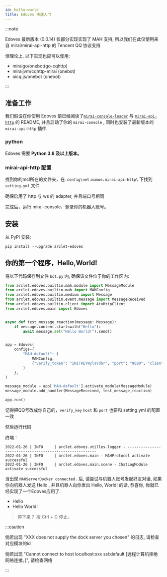```yaml
---
id: hello-world
title: Edoves 快速入门
---
```


:::note

Edoves 最新版本 (0.0.14) 仅部分实现实现了 MAH 支持, 所以我们在此仅使用来自 mirai/mirai-api-http 的 Tencent QQ 协议支持

但理论上, 以下实现也应可以使用:
- miraigo/onebot(go-cqhttp)
- miraijvm/cqhttp-mirai (onebot)
- oicq.js/onebot (onebot)

:::

## 准备工作

我们假设在你使用 Edoves 前已经阅读了[`mirai-console-loader`](https://github.com/iTXTech/mirai-console-loader) 与 [`mirai-api-http`](https://github.com/mamoe/mirai-api-http) 的 README, 
并且启动了你的 `mirai-console` , 同时也安装了最新版本的 `mirai-api-http` 插件. 

### python

Edoves 需要 **Python 3.8 及以上版本。**

### mirai-api-http 配置

找到你的mcl所在的文件夹，在`.config\net.mamoe.mirai-api-http\` 下找到 `setting.yml` 文件

确保启用了 http 与 ws 的 adapter, 并且端口号相同

完成后，运行 mirai-console，登录你的机器人账号。

## 安装

从 PyPi 安装:
```
pip install --upgrade arclet-edoves
```

## 你的第一个程序，Hello,World!

将以下代码保存到文件 `bot.py` 内, 确保该文件位于你的工作区内:
```python
from arclet.edoves.builtin.mah.module import MessageModule
from arclet.edoves.builtin.mah import MAHConfig
from arclet.edoves.builtin.medium import Message
from arclet.edoves.builtin.event.message import MessageReceived
from arclet.edoves.builtin.client import AioHttpClient
from arclet.edoves.main import Edoves


async def test_message_reaction(message: Message):
    if message.content.startswith("Hello"):
        await message.set("Hello World!").send()


app = Edoves(
    configs={
        "MAH-default": (
            MAHConfig,
            {"verify_token": "INITKEYWylsVdbr", "port": "9080", "client": AioHttpClient, "account": 3542928737}
        )
    },
)

message_module = app['MAH-default'].activate_module(MessageModule)
message_module.add_handler(MessageReceived, test_message_reaction)

app.run()
```

记得把QQ号改成你自己的，`verify_key` `host` 和 `port` 也要和 setting.yml 的配置一致

然后运行代码

终端：
```
2022-01-26 | INFO     | arclet.edoves.utilles.logger - --------------------------------------------------------
2022-01-26 | INFO     | arclet.edoves.main - MAHProtocol activate successful
2022-01-26 | INFO     | arclet.edoves.main.scene - ChatLogModule activate successful

```

当出现 `MAHServerDocker connected.` 后, 请尝试与机器人账号发起好友对话, 如果你向机器人发送 Hello , 
并且机器人向你发出 Hello, World! 的话, 恭喜你, 你就已经实现了一个Edoves应用了.

<div>
    <ul>
        <li class="chat right">Hello</li>
        <li class="chat left">Hello World!</li>
    </ul>
</div>


> 停下来？ 按 Ctrl + C 停止。

:::caution

倘若出现 "XXX does not supply the dock server you chosen" 的日志, 请检查对应模块的id

倘若出现 "Cannot connect to host localhost:xxx ssl:default [远程计算机拒绝网络连接。]", 请检查网络

:::